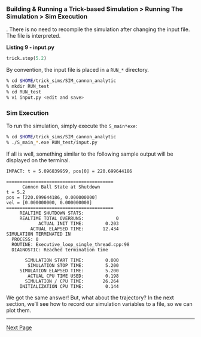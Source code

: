### Building & Running a Trick-based Simulation > Running The Simulation > Sim Execution

. There is no need to recompile the simulation after
changing the input file. The file is interpreted.

<a id=listing_9_input_py></a>
**Listing 9 - input.py**

```python
trick.stop(5.2)
```

By convention, the input file is placed in a `RUN_*` directory.

```bash
% cd $HOME/trick_sims/SIM_cannon_analytic
% mkdir RUN_test
% cd RUN_test
% vi input.py <edit and save>
```

### Sim Execution
To run the simulation, simply execute the `S_main*exe`:

```bash
% cd $HOME/trick_sims/SIM_cannon_analytic
% ./S_main_*.exe RUN_test/input.py
```

If all is well, something similar to the following sample output will be
displayed on the terminal.

```
IMPACT: t = 5.096839959, pos[0] = 220.699644186

========================================
      Cannon Ball State at Shutdown
t = 5.2
pos = [220.699644186, 0.000000000]
vel = [0.000000000, 0.000000000]
========================================
     REALTIME SHUTDOWN STATS:
     REALTIME TOTAL OVERRUNS:            0
            ACTUAL INIT TIME:        0.203
         ACTUAL ELAPSED TIME:       12.434
SIMULATION TERMINATED IN
  PROCESS: 0
  ROUTINE: Executive_loop_single_thread.cpp:98
  DIAGNOSTIC: Reached termination time

       SIMULATION START TIME:        0.000
        SIMULATION STOP TIME:        5.200
     SIMULATION ELAPSED TIME:        5.200
        ACTUAL CPU TIME USED:        0.198
       SIMULATION / CPU TIME:       26.264
     INITIALIZATION CPU TIME:        0.144
```

We got the same answer! But, what about the trajectory? In the next section, we’ll see how to record our simulation variables to a file, so we can plot them.

---

[Next Page](ATutRecordingData)
